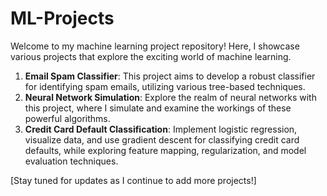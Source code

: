 # ML-Projects

Welcome to my machine learning project repository! Here, I showcase various projects that explore the exciting world of machine learning.

1. **Email Spam Classifier**: This project aims to develop a robust classifier for identifying spam emails, utilizing various tree-based techniques.
2. **Neural Network Simulation**: Explore the realm of neural networks with this project, where I simulate and examine the workings of these powerful algorithms.
3. **Credit Card Default Classification**: Implement logistic regression, visualize data, and use gradient descent for classifying credit card defaults, while exploring feature mapping, regularization, and model evaluation techniques.

[Stay tuned for updates as I continue to add more projects!]
